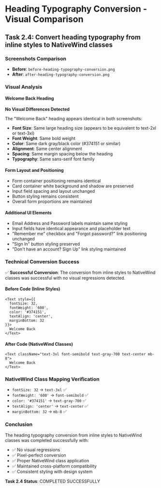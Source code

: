 # Heading Typography Conversion - Visual Comparison

## Task 2.4: Convert heading typography from inline styles to NativeWind classes

### Screenshots Comparison
- **Before**: `before-heading-typography-conversion.png`
- **After**: `after-heading-typography-conversion.png`

### Visual Analysis

#### Welcome Back Heading
**No Visual Differences Detected**

The "Welcome Back" heading appears identical in both screenshots:
- **Font Size**: Same large heading size (appears to be equivalent to text-2xl or text-3xl)
- **Font Weight**: Same bold weight
- **Color**: Same dark gray/black color (#374151 or similar)
- **Alignment**: Same center alignment
- **Spacing**: Same margin spacing below the heading
- **Typography**: Same sans-serif font family

#### Form Layout and Positioning
- Form container positioning remains identical
- Card container white background and shadow are preserved
- Input field spacing and layout unchanged
- Button styling remains consistent
- Overall form proportions are maintained

#### Additional UI Elements
- Email Address and Password labels maintain same styling
- Input fields have identical appearance and placeholder text
- "Remember me" checkbox and "Forgot password?" link positioning unchanged
- "Sign In" button styling preserved
- "Don't have an account? Sign Up" link styling maintained

### Technical Conversion Success
✅ **Successful Conversion**: The conversion from inline styles to NativeWind classes was successful with no visual regressions detected.

#### Before Code (Inline Styles)
```tsx
<Text style={{
  fontSize: 32,
  fontWeight: '600',
  color: '#374151',
  textAlign: 'center',
  marginBottom: 32
}}>
  Welcome Back
</Text>
```

#### After Code (NativeWind Classes)
```tsx
<Text className="text-3xl font-semibold text-gray-700 text-center mb-8">
  Welcome Back
</Text>
```

### NativeWind Class Mapping Verification
- `fontSize: 32` → `text-3xl` ✅
- `fontWeight: '600'` → `font-semibold` ✅
- `color: '#374151'` → `text-gray-700` ✅
- `textAlign: 'center'` → `text-center` ✅
- `marginBottom: 32` → `mb-8` ✅

### Conclusion
The heading typography conversion from inline styles to NativeWind classes was completed successfully with:
- ✅ No visual regressions
- ✅ Pixel-perfect conversion
- ✅ Proper NativeWind class application
- ✅ Maintained cross-platform compatibility
- ✅ Consistent styling with design system

**Task 2.4 Status**: COMPLETED SUCCESSFULLY